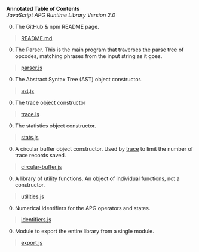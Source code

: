 **Annotated Table of Contents**<br>
*JavaScript APG Runtime Library Version 2.0*

0. The GitHub & npm README page.
> [README.md](./README.html)

0. The Parser. This is the main program that traverses the parse tree of opcodes,
matching phrases from the input string as it goes.
> [parser.js](./parser.html)<br>

0. The Abstract Syntax Tree (AST) object constructor.
> [ast.js](./ast.html)<br>

0. The trace object constructor
> [trace.js](./trace.html)<br>

0. The statistics object constructor.
> [stats.js](./stats.html)<br>

0. A circular buffer object constructor. Used by [trace](./trace.html) to limit the number of trace records saved.
> [circular-buffer.js](./circular-buffer.html)<br>

0. A library of utility functions. An object of individual functions, not a constructor.
> [utilities.js](./utilities.html)<br>

0. Numerical identifiers for the APG operators and states.
> [identifiers.js](./identifiers.html)<br>

0. Module to export the entire library from a single module.
> [export.js](./export.html)<br>
